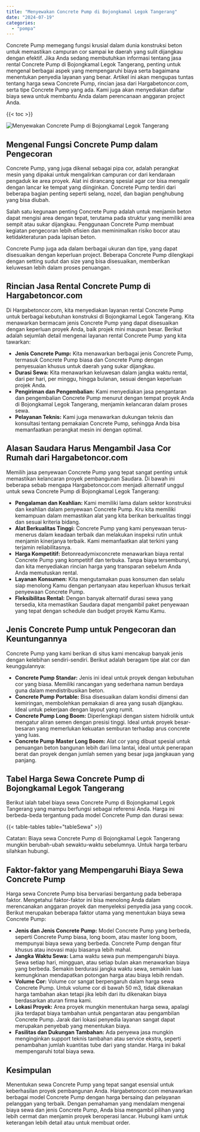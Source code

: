 ```yaml
---
title: "Menyewakan Concrete Pump di Bojongkamal Legok Tangerang"
date: "2024-07-19"
categories: 
  - "pompa"
---
```




Concrete Pump memegang fungsi krusial dalam dunia konstruksi beton untuk memastikan campuran cor sampai ke daerah yang sulit dijangkau dengan efektif. Jika Anda sedang membutuhkan informasi tentang jasa rental Concrete Pump di Bojongkamal Legok Tangerang, penting untuk mengenal berbagai aspek yang mempengaruhi biaya serta bagaimana menentukan penyedia layanan yang benar. Artikel ini akan mengupas tuntas tentang harga sewa Concrete Pump, rincian jasa dari Hargabetoncor.com, serta tipe Concrete Pump yang ada. Kami juga akan menyediakan daftar biaya sewa untuk membantu Anda dalam perencanaan anggaran project Anda.

{{< toc >}}

![Menyewakan Concrete Pump di Bojongkamal Legok Tangerang](https://hargareadymixid.github.io/pompa/concrete-pump%20(3).png)

## Mengenal Fungsi Concrete Pump dalam Pengecoran

Concrete Pump, yang juga dikenal sebagai pipa cor, adalah perangkat mesin yang dipakai untuk mengalirkan campuran cor dari kendaraan pengaduk ke area proyek. Alat ini dirancang spesial agar cor bisa mengalir dengan lancar ke tempat yang diinginkan. Concrete Pump terdiri dari beberapa bagian penting seperti selang, nozel, dan bagian penghubung yang bisa diubah.

Salah satu kegunaan penting Concrete Pump adalah untuk menjamin beton dapat mengisi area dengan tepat, terutama pada struktur yang memiliki area sempit atau sukar dijangkau. Penggunaan Concrete Pump membuat kegiatan pengecoran lebih efisien dan meminimalkan risiko bocor atau ketidakteraturan pada lapisan beton.

Concrete Pump juga ada dalam berbagai ukuran dan tipe, yang dapat disesuaikan dengan keperluan project. Beberapa Concrete Pump dilengkapi dengan setting sudut dan size yang bisa disesuaikan, memberikan keluwesan lebih dalam proses penuangan.

## Rincian Jasa Rental Concrete Pump di Hargabetoncor.com

Di Hargabetoncor.com, kita menyediakan layanan rental Concrete Pump untuk berbagai kebutuhan konstruksi di Bojongkamal Legok Tangerang. Kita menawarkan bermacam jenis Concrete Pump yang dapat disesuaikan dengan keperluan proyek Anda, baik projek mini maupun besar. Berikut adalah sejumlah detail mengenai layanan rental Concrete Pump yang kita tawarkan:

- **Jenis Concrete Pump:** Kita menawarkan berbagai jenis Concrete Pump, termasuk Concrete Pump biasa dan Concrete Pump dengan penyesuaian khusus untuk daerah yang sukar dijangkau.
- **Durasi Sewa:** Kita menawarkan keluwesan dalam jangka waktu rental, dari per hari, per minggu, hingga bulanan, sesuai dengan keperluan projek Anda.
- **Pengiriman dan Pengembalian:** Kami menyediakan jasa pengantaran dan pengembalian Concrete Pump menurut dengan tempat proyek Anda di Bojongkamal Legok Tangerang, menjamin kelancaran dalam proses sewa.
- **Pelayanan Teknis:** Kami juga menawarkan dukungan teknis dan konsultasi tentang pemakaian Concrete Pump, sehingga Anda bisa memanfaatkan perangkat mesin ini dengan optimal.

## Alasan Saudara Harus Mengambil Jasa Cor Rumah dari Hargabetoncor.com

Memilih jasa penyewaan Concrete Pump yang tepat sangat penting untuk memastikan kelancaran proyek pembangunan Saudara. Di bawah ini beberapa sebab mengapa Hargabetoncor.com menjadi alternatif unggul untuk sewa Concrete Pump di Bojongkamal Legok Tangerang:

- **Pengalaman dan Keahlian:** Kami memiliki lama dalam sektor konstruksi dan keahlian dalam penyewaan Concrete Pump. Kru kita memiliki kemampuan dalam memastikan alat yang kita berikan berkualitas tinggi dan sesuai kriteria bidang.
- **Alat Berkualitas Tinggi:** Concrete Pump yang kami penyewaan terus-menerus dalam keadaan terbaik dan melakukan inspeksi rutin untuk menjamin kinerjanya terbaik. Kami memanfaatkan alat terkini yang terjamin reliabilitasnya.
- **Harga Kompetitif:** Betonreadymixconcrete menawarkan biaya rental Concrete Pump yang kompetitif dan terbuka. Tanpa biaya tersembunyi, dan kita menyediakan rincian harga yang transparan sebelum Anda Anda memutuskan rental.
- **Layanan Konsumen:** Kita mengutamakan puas konsumen dan selalu siap menolong Kamu dengan pertanyaan atau keperluan khusus terkait penyewaan Concrete Pump.
- **Fleksibilitas Rental:** Dengan banyak alternatif durasi sewa yang tersedia, kita memastikan Saudara dapat mengambil paket penyewaan yang tepat dengan schedule dan budget proyek Kamu Kamu.

## Jenis Concrete Pump untuk Pengecoran dan Keuntungannya

Concrete Pump yang kami berikan di situs kami mencakup banyak jenis dengan kelebihan sendiri-sendiri. Berikut adalah beragam tipe alat cor dan keunggulannya:

- **Concrete Pump Standar:** Jenis ini ideal untuk proyek dengan kebutuhan cor yang biasa. Memiliki rancangan yang sederhana namun berdaya guna dalam mendistribusikan beton.
- **Concrete Pump Portable:** Bisa disesuaikan dalam kondisi dimensi dan kemiringan, membolehkan pemakaian di area yang susah dijangkau. Ideal untuk pekerjaan dengan layout yang rumit.
- **Concrete Pump Long Boom:** Diperlengkapi dengan sistem hidrolik untuk mengatur aliran semen dengan presisi tinggi. Ideal untuk proyek besar-besaran yang memerlukan kekuatan semburan terhadap arus concrete yang luas.
- **Concrete Pump Master Long Boom:** Alat cor yang dibuat spesial untuk penuangan beton bangunan lebih dari lima lantai, ideal untuk penerapan berat dan proyek dengan jumlah semen yang besar juga jangkauan yang panjang.

## Tabel Harga Sewa Concrete Pump di Bojongkamal Legok Tangerang

Berikut ialah tabel biaya sewa Concrete Pump di Bojongkamal Legok Tangerang yang mampu berfungsi sebagai referensi Anda. Harga ini berbeda-beda tergantung pada model Concrete Pump dan durasi sewa:

{{< table-tables table="tableSewa" >}}

Catatan: Biaya sewa Concrete Pump di Bojongkamal Legok Tangerang mungkin berubah-ubah sewaktu-waktu sebelumnya. Untuk harga terbaru silahkan hubungi.

## Faktor-faktor yang Mempengaruhi Biaya Sewa Concrete Pump

Harga sewa Concrete Pump bisa bervariasi bergantung pada beberapa faktor. Mengetahui faktor-faktor ini bisa menolong Anda dalam merencanakan anggaran proyek dan menyeleksi penyedia jasa yang cocok. Berikut merupakan beberapa faktor utama yang menentukan biaya sewa Concrete Pump:

- **Jenis dan Jenis Concrete Pump:** Model Concrete Pump yang berbeda, seperti Concrete Pump biasa, long boom, atau master long boom, mempunyai biaya sewa yang berbeda. Concrete Pump dengan fitur khusus atau inovasi maju biasanya lebih mahal.
- **Jangka Waktu Sewa:** Lama waktu sewa pun mempengaruhi biaya. Sewa setiap hari, mingguan, atau setiap bulan akan menawarkan biaya yang berbeda. Semakin berdurasi jangka waktu sewa, semakin luas kemungkinan mendapatkan potongan harga atau biaya lebih rendah.
- **Volume Cor:** Volume cor sangat berpengaruh dalam harga sewa Concrete Pump. Untuk volume cor di bawah 50 m3, tidak dikenakan harga tambahan akan tetapi jika lebih dari itu dikenakan biaya berdasarkan aturan firma kami.
- **Lokasi Proyek:** Area proyek mungkin menentukan harga sewa, apalagi jika terdapat biaya tambahan untuk pengantaran atau pengambilan Concrete Pump. Jarak dari lokasi penyedia layanan sangat dapat merupakan penyebab yang menentukan biaya.
- **Fasilitas dan Dukungan Tambahan:** Ada penyewa jasa mungkin menginginkan support teknis tambahan atau service ekstra, seperti penambahan jumlah kuantitas tube dari yang standar. Harga ini bakal mempengaruhi total biaya sewa.

## Kesimpulan

Menentukan sewa Concrete Pump yang tepat sangat esensial untuk keberhasilan proyek pembangunan Anda. Hargabetoncor.com menawarkan berbagai model Concrete Pump dengan harga bersaing dan pelayanan pelanggan yang terbaik. Dengan pemahaman yang mendalam mengenai biaya sewa dan jenis Concrete Pump, Anda bisa mengambil pilihan yang lebih cermat dan menjamin proyek beroperasi lancar. Hubungi kami untuk keterangan lebih detail atau untuk membuat order.
